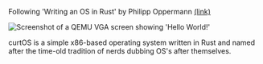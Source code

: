 Following 'Writing an OS in Rust' by Philipp Oppermann [(link)](https://os.phil-opp.com/)

![Screenshot of a QEMU VGA screen showing 'Hello World!']("https://github.com/curtis-wils0n/curt_os/assets/60797928/fb30edb8-f9c1-4cbb-b63e-4f8be3226a4c")

curtOS is a simple x86-based operating system written in Rust and named after the time-old tradition of nerds dubbing OS's after themselves.
